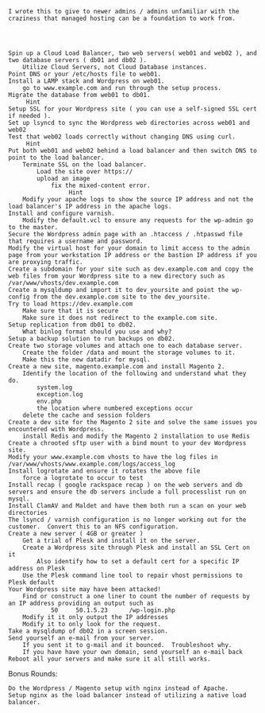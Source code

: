     I wrote this to give to newer admins / admins unfamiliar with the craziness that managed hosting can be a foundation to work from.
    
    
    
    
    Spin up a Cloud Load Balancer, two web servers( web01 and web02 ), and two database servers ( db01 and db02 ).
        Utilize Cloud Servers, not Cloud Database instances.
    Point DNS or your /etc/hosts file to web01.
    Install a LAMP stack and Wordpress on web01.
        go to www.example.com and run through the setup process. 
    Migrate the database from web01 to db01.
         Hint
    Setup SSL for your Wordpress site ( you can use a self-signed SSL cert if needed ).
    Set up lsyncd to sync the Wordpress web directories across web01 and web02
    Test that web02 loads correctly without changing DNS using curl.
         Hint
    Put both web01 and web02 behind a load balancer and then switch DNS to point to the load balancer.
        Terminate SSL on the load balancer.
            Load the site over https://
            upload an image
                fix the mixed-content error.
                     Hint
        Modify your apache logs to show the source IP address and not the load balancer's IP address in the apache logs.
    Install and configure varnish.
        Modify the default.vcl to ensure any requests for the wp-admin go to the master.
    Secure the Wordpress admin page with an .htaccess / .htpasswd file that requires a username and password.
    Modify the virtual host for your domain to limit access to the admin page from your workstation IP address or the bastion IP address if you are proxying traffic.
    Create a subdomain for your site such as dev.example.com and copy the web files from your Wordpress site to a new directory such as /var/www/vhosts/dev.example.com
    Create a mysqldump and import it to dev_yoursite and point the wp-config from the dev.example.com site to the dev_yoursite.
    Try to load https://dev.example.com
        Make sure that it is secure
        Make sure it does not redirect to the example.com site.
    Setup replication from db01 to db02.
        What binlog format should you use and why?
    Setup a backup solution to run backups on db02.
    Create two storage volumes and attach one to each database server. 
        Create the folder /data and mount the storage volumes to it.
        Make this the new datadir for mysql.
    Create a new site, magento.example.com and install Magento 2.
        Identify the location of the following and understand what they do.
            system.log
            exception.log
            env.php
            the location where numbered exceptions occur
        delete the cache and session folders
    Create a dev site for the Magento 2 site and solve the same issues you encountered with Wordpress.
        install Redis and modify the Magento 2 installation to use Redis
    Create a chrooted sftp user with a bind mount to your dev Wordpress site.
    Modify your www.example.com vhosts to have the log files in /var/www/vhosts/www.example.com/logs/access_log
    Install logrotate and ensure it rotates the above file
        force a logrotate to occur to test
    Install recap ( google rackspace recap ) on the web servers and db servers and ensure the db servers include a full processlist run on mysql. 
    Install ClamAV and Maldet and have them both run a scan on your web directories
    The lsyncd / varnish configuration is no longer working out for the customer.  Convert this to an NFS configuration.
    Create a new server ( 4GB or greater )
        Get a trial of Plesk and install it on the server.
        Create a Wordpress site through Plesk and install an SSL Cert on it
            Also identify how to set a default cert for a specific IP address on Plesk
        Use the Plesk command line tool to repair vhost permissions to Plesk default
    Your Wordpress site may have been attacked!
        Find or construct a one liner to count the number of requests by an IP address providing an output such as
                50     50.1.5.23      /wp-login.php
        Modify it it only output the IP addresses
        Modify it to only look for the request.
    Take a mysqldump of db02 in a screen session.
    Send yourself an e-mail from your server.
        If you sent it to g-mail and it bounced.  Troubleshoot why.
        If you have have your own domain, send yourself an e-mail back
    Reboot all your servers and make sure it all still works.

Bonus Rounds:

    Do the Wordpress / Magento setup with nginx instead of Apache.
    Setup nginx as the load balancer instead of utilizing a native load balancer.
